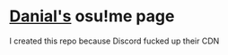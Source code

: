 # [Danial's](https://osu.ppy.sh/u/25316181) osu!me page

I created this repo because Discord fucked up their CDN
